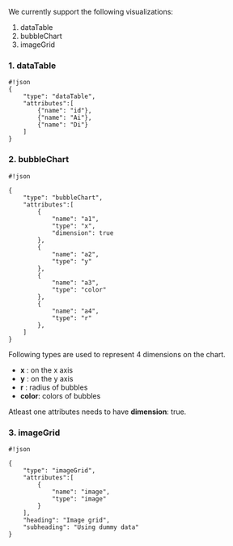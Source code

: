 We currently support the following visualizations:
1. dataTable
2. bubbleChart
3. imageGrid

### 1. dataTable ###

```
#!json
{
    "type": "dataTable",
    "attributes":[
    	{"name": "id"},
    	{"name": "Ai"},
    	{"name": "Di"}
    ]
}
```

### 2. bubbleChart ###


```
#!json

{
    "type": "bubbleChart",
    "attributes":[
        {
            "name": "a1",
            "type": "x",
            "dimension": true
        },
        {
            "name": "a2",
            "type": "y"
        },
        {
            "name": "a3",
            "type": "color"
        },
        {
            "name": "a4",
            "type": "r"
        },
    ] 
}

```

Following types are used to represent 4 dimensions on the chart.

* **x** : on the x axis
* **y** : on the y axis
* **r** : radius of bubbles
* **color**: colors of bubbles

Atleast one attributes needs to have **dimension**: true.


### 3. imageGrid ###


```
#!json

{
    "type": "imageGrid",
    "attributes":[
        {
            "name": "image",
            "type": "image"
        }
    ],
    "heading": "Image grid",
    "subheading": "Using dummy data"
}
```